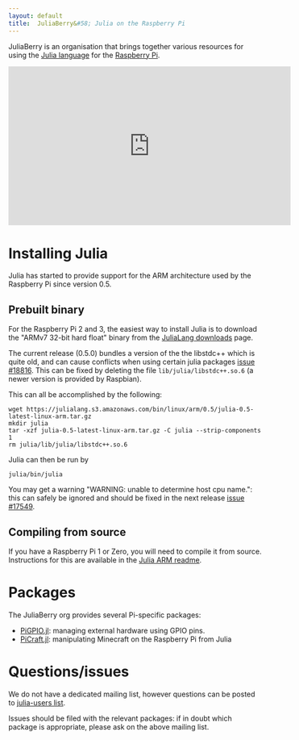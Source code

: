```yaml
---
layout: default
title:  JuliaBerry&#58; Julia on the Raspberry Pi
---
```


JuliaBerry is an organisation that brings together various resources for using the [Julia language](http://julialang.org/) for the [Raspberry Pi](https://www.raspberrypi.org/).

<iframe width="560" height="315" src="https://www.youtube.com/embed/EvJ-OvTC5eE" frameborder="0" allowfullscreen></iframe>

# Installing Julia

Julia has started to provide support for the ARM architecture used by the Raspberry Pi since version 0.5.

## Prebuilt binary

For the Raspberry Pi 2 and 3, the easiest way to install Julia is to download the "ARMv7 32-bit hard float" binary from the [JuliaLang downloads](http://julialang.org/downloads/) page.

The current release (0.5.0) bundles a version of the the libstdc++ which is quite old, and can cause conflicts when using certain julia packages [issue #18816](https://github.com/JuliaLang/julia/issues/18816). This can be fixed by deleting the file `lib/julia/libstdc++.so.6` (a newer version is provided by Raspbian).

This can all be accomplished by the following:

    wget https://julialang.s3.amazonaws.com/bin/linux/arm/0.5/julia-0.5-latest-linux-arm.tar.gz
    mkdir julia
    tar -xzf julia-0.5-latest-linux-arm.tar.gz -C julia --strip-components 1
    rm julia/lib/julia/libstdc++.so.6

Julia can then be run by

    julia/bin/julia

You may get a warning "WARNING: unable to determine host cpu name.": this can safely be ignored and should be fixed in the next release [issue #17549](https://github.com/JuliaLang/julia/issues/17549).

## Compiling from source

If you have a Raspberry Pi 1 or Zero, you will need to compile it from source. Instructions for this are available in the [Julia ARM readme](https://github.com/JuliaLang/julia/blob/master/README.arm.md).

# Packages

The JuliaBerry org provides several Pi-specific packages:

* [PiGPIO.jl](https://github.com/JuliaBerry/PiGPIO.jl): managing external hardware using GPIO pins.
* [PiCraft.jl](https://github.com/JuliaBerry/PiCraft.jl): manipulating Minecraft on the Raspberry Pi from Julia

# Questions/issues

We do not have a dedicated mailing list, however questions can be posted to [julia-users list](https://groups.google.com/group/julia-users).

Issues should be filed with the relevant packages: if in doubt which package is appropriate, please ask on the above mailing list.